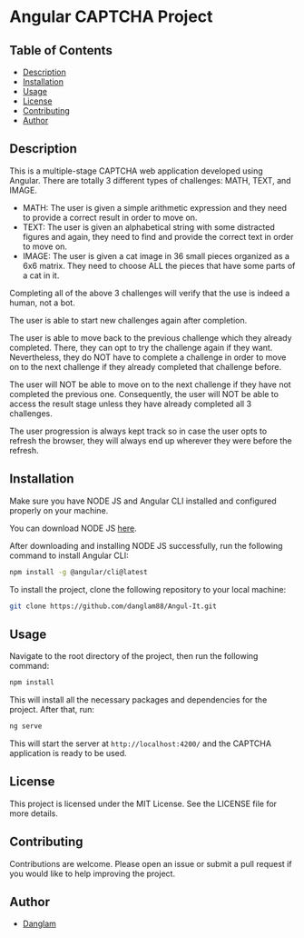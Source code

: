 # Angular CAPTCHA Project

## Table of Contents

- [Description](#description)
- [Installation](#installation)
- [Usage](#usage)
- [License](#license)
- [Contributing](#contributing)
- [Author](#author)

## Description

This is a multiple-stage CAPTCHA web application developed using Angular. There are totally 3 different types of challenges: MATH, TEXT, and IMAGE.

- MATH: The user is given a simple arithmetic expression and they need to provide a correct result in order to move on.
- TEXT: The user is given an alphabetical string with some distracted figures and again, they need to find and provide the correct text in order to move on.
- IMAGE: The user is given a cat image in 36 small pieces organized as a 6x6 matrix. They need to choose ALL the pieces that have some parts of a cat in it.

Completing all of the above 3 challenges will verify that the use is indeed a human, not a bot.

The user is able to start new challenges again after completion.

The user is able to move back to the previous challenge which they already completed. There, they can opt to try the challenge again if they want. Nevertheless, they do NOT have to complete a challenge in order to move on to the next challenge if they already completed that challenge before.

The user will NOT be able to move on to the next challenge if they have not completed the previous one. Consequently, the user will NOT be able to access the result stage unless they have already completed all 3 challenges.

The user progression is always kept track so in case the user opts to refresh the browser, they will always end up wherever they were before the refresh.

## Installation

Make sure you have NODE JS and Angular CLI installed and configured properly on your machine.

You can download NODE JS [here](https://nodejs.org/en).

After downloading and installing NODE JS successfully, run the following command to install Angular CLI:

```bash
npm install -g @angular/cli@latest
```

To install the project, clone the following repository to your local machine:

```bash
git clone https://github.com/danglam88/Angul-It.git
```

## Usage

Navigate to the root directory of the project, then run the following command:

```bash
npm install
```

This will install all the necessary packages and dependencies for the project. After that, run:

```bash
ng serve
```

This will start the server at `http://localhost:4200/` and the CAPTCHA application is ready to be used.

## License

This project is licensed under the MIT License. See the LICENSE file for more details.

## Contributing

Contributions are welcome. Please open an issue or submit a pull request if you would like to help improving the project.

## Author

- [Danglam](https://github.com/danglam88)
